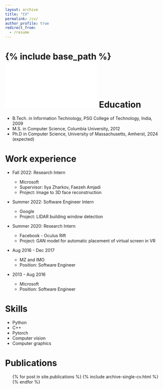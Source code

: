```yaml
---
layout: archive
title: "CV"
permalink: /cv/
author_profile: true
redirect_from:
  - /resume
---
```


{% include base_path %}
<embed src="../assets/files/PrathebaSelvaraju_Resume_2023.pdf" type="application/pdf">
Education
======
* B.Tech. in Information Technology, PSG College of Technology, India, 2009
* M.S. in Computer Science, Columbia University, 2012
* Ph.D in Computer Science, University of Massachusetts, Amherst, 2024 (expected)

Work experience
======
* Fall 2022: Research Intern
  * Microsoft
  * Supervisor: Ilya Zharkov, Faezeh Amjadi
  * Project: Image to 3D face reconstruction
  
* Summer 2022: Software Engineer Intern
  * Google
  * Project: LIDAR building window detection

* Summer 2020: Research Intern
  * Facebook - Oculus Rift
  * Project: GAN model for automatic placement of virtual screen in VR

* Aug 2016 - Dec 2017
  * MZ and IMO
  * Position: Software Engineer

* 2013 - Aug 2016
  * Microsoft
  * Position: Software Engineer

  
Skills
======
* Python
* C++
* Pytorch
* Computer vision
* Computer graphics

Publications
======
  <ul>{% for post in site.publications %}
    {% include archive-single-cv.html %}
  {% endfor %}</ul>
  
<!-- Talks
======
  <ul>{% for post in site.talks %}
    {% include archive-single-talk-cv.html %}
  {% endfor %}</ul>
  
Teaching
======
  <ul>{% for post in site.teaching %}
    {% include archive-single-cv.html %}
  {% endfor %}</ul> -->
  
<!-- Service and leadership
======
* Currently signed in to 43 different slack teams -->
